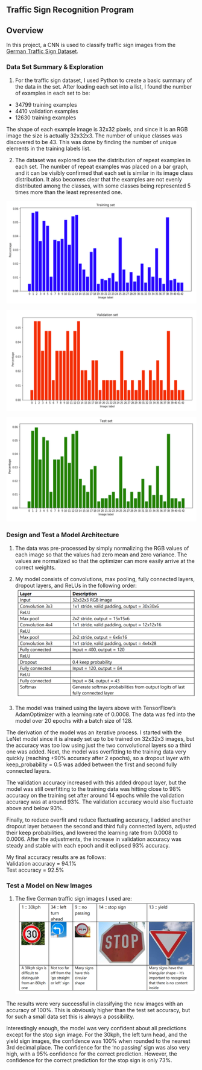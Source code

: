 ## Traffic Sign Recognition Program

Overview
---
In this project, a CNN is used to classify traffic sign images from the [German Traffic Sign Dataset](http://benchmark.ini.rub.de/?section=gtsrb&subsection=dataset). 


### Data Set Summary & Exploration
1. For the traffic sign dataset, I used Python to create a basic summary of the data in the
set. After loading each set into a list, I found the number of examples in each set to be:  
 * 34799 training examples
 * 4410 validation examples
 * 12630 training examples  
 
The shape of each example image is 32x32 pixels, and since it is an RGB image the size
is actually 32x32x3.
The number of unique classes was discovered to be 43. This was done by finding the
number of unique elements in the training labels list.

2. The dataset was explored to see the distribution of repeat examples in each set. The
number of repeat examples was placed on a bar graph, and it can be visibly confirmed
that each set is similar in its image class distribution. It also becomes clear that the
examples are not evenly distributed among the classes, with some classes being
represented 5 times more than the least represented one.  

![Training set](Training.png)

![Validation set](Validation.png)

![Test set](test.png)

### Design and Test a Model Architecture
1. The data was pre-processed by simply normalizing the RGB values of each image so
that the values had zero mean and zero variance. The values are normalized so that the
optimizer can more easily arrive at the correct weights.  

2. My model consists of convolutions, max pooling, fully connected layers, dropout
layers, and ReLUs in the following order: 
![CNN](cnn_data.png)

3. The model was trained using the layers above with TensorFlow’s AdamOptimizer with
a learning rate of 0.0008. The data was fed into the model over 20 epochs with a batch
size of 128.  

The derivation of the model was an iterative process. I started with the LeNet model
since it is already set up to be trained on 32x32x3 images, but the accuracy was too low
using just the two convolutional layers so a third one was added.
Next, the model was overfitting to the training data very quickly (reaching +90%
accuracy after 2 epochs), so a dropout layer with keep_probability = 0.5 was added
between the first and second fully connected layers.  

The validation accuracy increased with this added dropout layer, but the model was still
overfitting to the training data was hitting close to 98% accuracy on the training set
after around 14 epochs while the validation accuracy was at around 93%. The validation
accuracy would also fluctuate above and below 93%.  

Finally, to reduce overfit and reduce fluctuating accuracy, I added another dropout layer
between the second and third fully connected layers, adjusted their keep probabilities,
and lowered the learning rate from 0.0008 to 0.0006.
After the adjustments, the increase in validation accuracy was steady and stable with
each epoch and it eclipsed 93% accuracy.  

My final accuracy results are as follows:  
Validation accuracy = 94.1%  
Test accuracy = 92.5%  

### Test a Model on New Images
1. The five German traffic sign images I used are:  
![Testing images](new_images.png)

The results were very successful in classifying the new images with an accuracy of 100%.
This is obviously higher than the test set accuracy, but for such a small data set this is
always a possibility. 

Interestingly enough, the model was very confident about all predictions except for the
stop sign image. For the 30kph, the left turn head, and the yield sign images, the
confidence was 100% when rounded to the nearest 3rd decimal place. The confidence
for the ‘no passing’ sign was also very high, with a 95% confidence for the correct
prediction. However, the confidence for the correct prediction for the stop sign is only
73%.


